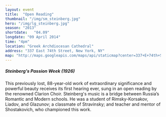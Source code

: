 ```yaml
---
layout: event
title:  "Open Reading"
thumbnail: "/img/sm_steinberg.jpg"
hero: "/img/lg_steinberg.jpg"
season: "2013"
shortdate:   "04.09"
longdate: "09 April 2014"
time: "4pm"
location: "Greek Archdiocesan Cathedral"
address: "337 East 74th Street, New York, NY"
map: "http://maps.googleapis.com/maps/api/staticmap?center=337+E+74th+St,+New+York,+NY+10128&zoom=16&size=700x300&maptype=roadmap&visual_refresh=true&markers=color:green%7Clabel:A%7C40.7695505,-73.9559804&sensor=false"
---
```


##### Steinberg's Passion Week (1926)

This previously lost, 88-year-old work of extraordinary significance and powerful beauty receives its first hearing ever, sung in an open reading by the renowned Clarion Choir. Steinberg's music is a bridge between Russia’s Romantic and Modern schools. He was a student of Rimsky-Korsakov, Liadov, and Glazunov; a classmate of Stravinsky; and teacher and mentor of Shostakovich, who championed this work.
